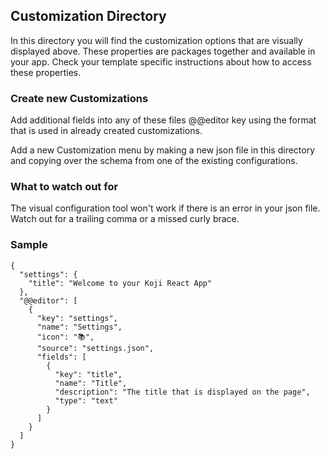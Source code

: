 ## Customization Directory

In this directory you will find the customization options that are visually displayed above.
These properties are packages together and available in your app. Check your template specific
instructions about how to access these properties. 

### Create new Customizations

Add additional fields into any of these files @@editor key using the format that is used in
already created customizations.

Add a new Customization menu by making a new json file in this directory and copying over
the schema from one of the existing configurations.

### What to watch out for

The visual configuration tool won't work if there is an error in your json file.
Watch out for a trailing comma or a missed curly brace.

### Sample

```
{
  "settings": {
    "title": "Welcome to your Koji React App"
  },
  "@@editor": [
    {
      "key": "settings",
      "name": "Settings",
      "icon": "📚",
      "source": "settings.json",
      "fields": [
        {
          "key": "title",
          "name": "Title",
          "description": "The title that is displayed on the page",
          "type": "text"
        }
      ]
    }
  ]
}
```
